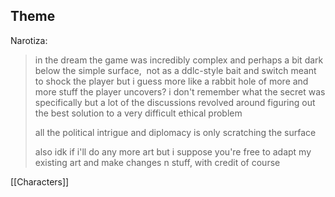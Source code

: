 ## Theme

Narotiza: 
>in the dream the game was incredibly complex and perhaps a bit dark below the simple surface,  not as a ddlc-style bait and switch meant to shock the player but i guess more like a rabbit hole of more and more stuff the player uncovers? i don't remember what the secret was specifically but a lot of the discussions revolved around figuring out the best solution to a very difficult ethical problem 
>
>all the political intrigue and diplomacy is only scratching the surface
>
>also idk if i'll do any more art but i suppose you're free to adapt my existing art and make changes n stuff, with credit of course

[[Characters]]